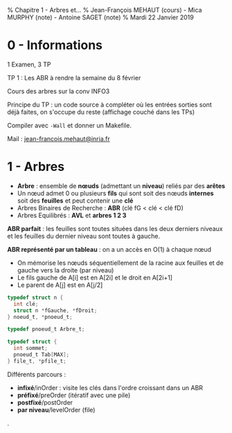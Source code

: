 % Chapitre 1 - Arbres et...
% Jean-François MEHAUT (cours) - Mica MURPHY (note) - Antoine SAGET (note)
% Mardi 22 Janvier 2019

# 0 - Informations

1 Examen, 3 TP

TP 1 : Les ABR à rendre la semaine du 8 février

Cours des arbres sur la conv INFO3

Principe du TP : un code source à compléter où les entrées sorties sont déjà faites, on s'occupe du reste (affichage couché dans les TPs)

Compiler avec `-Wall` et donner un Makefile.

Mail : jean-francois.mehaut@inria.fr

# 1 - Arbres

- **Arbre** : ensemble de **nœuds** (admettant un **niveau**) reliés par des **arêtes**
- Un nœud admet 0 ou plusieurs **fils** qui sont soit des nœuds **internes** soit des **feuilles** et peut contenir une **clé**
- Arbres Binaires de Recherche : **ABR** (clé fG < clé < clé fD)
- Arbres Equilibrés : **AVL** et **arbres 1 2 3**

**ABR parfait** : les feuilles sont toutes situées dans les deux derniers niveaux et les feuilles du dernier niveau sont toutes à gauche.

**ABR représenté par un tableau** : on a un accès en O(1) à chaque nœud

- On mémorise les nœuds séquentiellement de la racine aux feuilles et de gauche vers la droite (par niveau)
- Le fils gauche de A[i] est en A[2i] et le droit en A[2i+1]
- Le parent de A[j] est en A[j/2]

```C
typedef struct n {
  int clé;
  struct n *fGauche, *fDroit;
} noeud_t, *pnoeud_t;

typedef pnoeud_t Arbre_t;

typedef struct {
  int sommet;
  pnoeud_t Tab[MAX];
} file_t, *pfile_t;
```

Différents parcours :

- **infixé**/inOrder : visite les clés dans l'ordre croissant dans un ABR
- **préfixé**/preOrder (itératif avec une pile)
- **postfixé**/postOrder
- **par niveau**/levelOrder (file)








.
